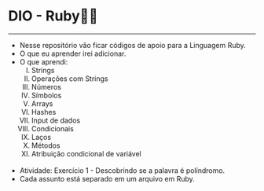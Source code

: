 # DIO - Ruby💎🔴
- - - 
<ul>
    <li>Nesse repositório vão ficar códigos de apoio para a Linguagem Ruby. 
    <li>O que eu aprender  irei adicionar.
    <li>O que aprendi:
        <ol type="I">
            <li>Strings
            <li>Operações com Strings
            <li>Números
            <li>Símbolos
            <li>Arrays
            <li>Hashes
            <li>Input de dados
            <li>Condicionais
            <li>Laços
            <li>Métodos
            <li>Atribuição condicional de variável
        </ol><br>
    <li>Atividade: Exercício 1 - Descobrindo se a palavra é políndromo.
    <li>Cada assunto está separado em um arquivo em Ruby.
</ul>
